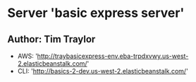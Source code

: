 # Server 'basic express server'

## Author: Tim Traylor

* AWS: 'http://traybasicexpress-env.eba-trpdxvwy.us-west-2.elasticbeanstalk.com/'
* CLI: 'http://basics-2-dev.us-west-2.elasticbeanstalk.com/'
